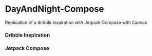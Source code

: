 # DayAndNight-Compose

Replication of a dribble inspiration with Jetpack Compose with Canvas

### Dribble Inspiration

### Jetpack Compose